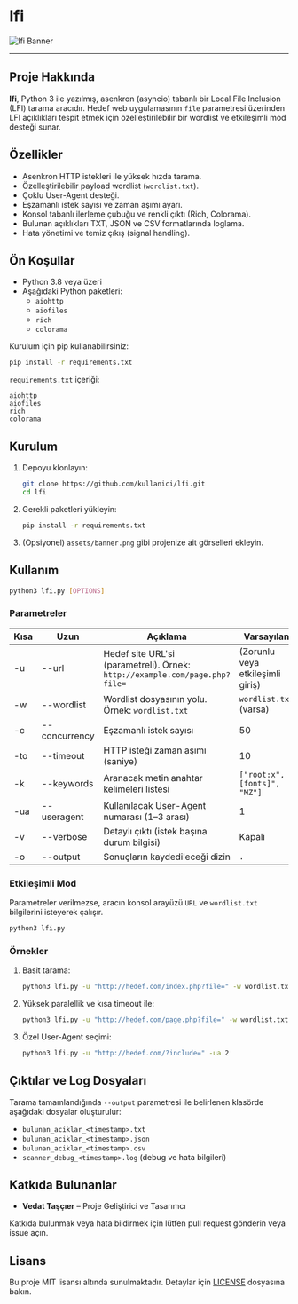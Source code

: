 # lfi

![lfi Banner](./assets/banner.png)



---

## Proje Hakkında

**lfi**, Python 3 ile yazılmış, asenkron (asyncio) tabanlı bir Local File Inclusion (LFI) tarama aracıdır. Hedef web uygulamasının `file` parametresi üzerinden LFI açıklıkları tespit etmek için özelleştirilebilir bir wordlist ve etkileşimli mod desteği sunar.

## Özellikler

- Asenkron HTTP istekleri ile yüksek hızda tarama.
- Özelleştirilebilir payload wordlist (`wordlist.txt`).
- Çoklu User-Agent desteği.
- Eşzamanlı istek sayısı ve zaman aşımı ayarı.
- Konsol tabanlı ilerleme çubuğu ve renkli çıktı (Rich, Colorama).
- Bulunan açıklıkları TXT, JSON ve CSV formatlarında loglama.
- Hata yönetimi ve temiz çıkış (signal handling).

## Ön Koşullar

- Python 3.8 veya üzeri
- Aşağıdaki Python paketleri:
  - `aiohttp`
  - `aiofiles`
  - `rich`
  - `colorama`

Kurulum için pip kullanabilirsiniz:

```bash
pip install -r requirements.txt
```

`requirements.txt` içeriği:

```
aiohttp
aiofiles
rich
colorama
```

## Kurulum

1. Depoyu klonlayın:

   ```bash
   git clone https://github.com/kullanici/lfi.git
   cd lfi
   ```

2. Gerekli paketleri yükleyin:

   ```bash
   pip install -r requirements.txt
   ```

3. (Opsiyonel) `assets/banner.png` gibi projenize ait görselleri ekleyin.

## Kullanım

```bash
python3 lfi.py [OPTIONS]
```

### Parametreler

| Kısa | Uzun             | Açıklama                                                                                         | Varsayılan                      |
|------|------------------|-------------------------------------------------------------------------------------------------|---------------------------------|
| -u   | --url            | Hedef site URL'si (parametreli). Örnek: `http://example.com/page.php?file=`                    | (Zorunlu veya etkileşimli giriş)|
| -w   | --wordlist       | Wordlist dosyasının yolu. Örnek: `wordlist.txt`                                                  | `wordlist.txt` (varsa)          |
| -c   | --concurrency    | Eşzamanlı istek sayısı                                                                          | 50                              |
| -to  | --timeout        | HTTP isteği zaman aşımı (saniye)                                                                | 10                              |
| -k   | --keywords       | Aranacak metin anahtar kelimeleri listesi                                                       | `["root:x", "[fonts]", "MZ"]` |
| -ua  | --useragent      | Kullanılacak User-Agent numarası (1–3 arası)                                                    | 1                               |
| -v   | --verbose        | Detaylı çıktı (istek başına durum bilgisi)                                                      | Kapalı                          |
| -o   | --output         | Sonuçların kaydedileceği dizin                                                                  | `.`                             |

### Etkileşimli Mod

Parametreler verilmezse, aracın konsol arayüzü `URL` ve `wordlist.txt` bilgilerini isteyerek çalışır.

```bash
python3 lfi.py
```

### Örnekler

1. Basit tarama:

   ```bash
   python3 lfi.py -u "http://hedef.com/index.php?file=" -w wordlist.txt
   ```

2. Yüksek paralellik ve kısa timeout ile:

   ```bash
   python3 lfi.py -u "http://hedef.com/page.php?file=" -w wordlist.txt -c 100 -to 5 -v
   ```

3. Özel User-Agent seçimi:

   ```bash
   python3 lfi.py -u "http://hedef.com/?include=" -ua 2
   ```

## Çıktılar ve Log Dosyaları

Tarama tamamlandığında `--output` parametresi ile belirlenen klasörde aşağıdaki dosyalar oluşturulur:

- `bulunan_aciklar_<timestamp>.txt`
- `bulunan_aciklar_<timestamp>.json`
- `bulunan_aciklar_<timestamp>.csv`
- `scanner_debug_<timestamp>.log` (debug ve hata bilgileri)

## Katkıda Bulunanlar

- **Vedat Taşçıer** – Proje Geliştirici ve Tasarımcı

Katkıda bulunmak veya hata bildirmek için lütfen pull request gönderin veya issue açın.

## Lisans

Bu proje MIT lisansı altında sunulmaktadır. Detaylar için [LICENSE](LICENSE) dosyasına bakın.

